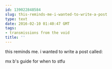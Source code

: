 ```yaml
---
id: 139022848584
slug: this-reminds-me-i-wanted-to-write-a-post
type: text
date: 2016-02-10 01:40:47 GMT
tags:
- transmissions from the void
title: ''
---
```


this reminds me. i wanted to write a post called:

mx b's guide for when to stfu